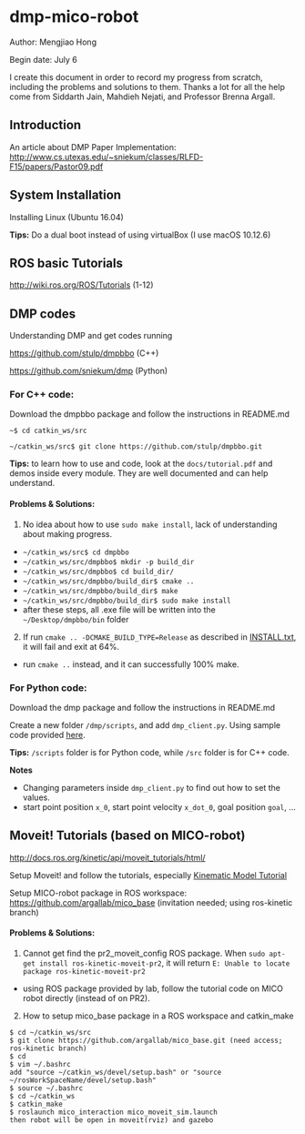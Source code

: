 # dmp-mico-robot
Author: Mengjiao Hong

Begin date: July 6

I create this document in order to record my progress from scratch, including the problems and solutions to them. Thanks a lot for all the help come from Siddarth Jain, Mahdieh Nejati, and Professor Brenna Argall.

## Introduction
An article about DMP Paper Implementation:
http://www.cs.utexas.edu/~sniekum/classes/RLFD-F15/papers/Pastor09.pdf

## System Installation
Installing Linux (Ubuntu 16.04)

**Tips:** Do a dual boot instead of using virtualBox (I use macOS 10.12.6)

## ROS basic Tutorials
http://wiki.ros.org/ROS/Tutorials (1-12)

## DMP codes
Understanding DMP and get codes running

https://github.com/stulp/dmpbbo (C++)

https://github.com/sniekum/dmp (Python)

### For C++ code:
Download the dmpbbo package and follow the instructions in README.md

`~$ cd catkin_ws/src`

`~/catkin_ws/src$ git clone https://github.com/stulp/dmpbbo.git`

**Tips:** to learn how to use and code, look at the `docs/tutorial.pdf` and demos inside every module. They are well documented and can help understand.

#### Problems & Solutions:
1. No idea about how to use `sudo make install`, lack of understanding about making progress.

+ `~/catkin_ws/src$ cd dmpbbo`
+ `~/catkin_ws/src/dmpbbo$ mkdir -p build_dir`
+ `~/catkin_ws/src/dmpbbo$ cd build_dir/`
+ `~/catkin_ws/src/dmpbbo/build_dir$ cmake ..`
+ `~/catkin_ws/src/dmpbbo/build_dir$ make`
+ `~/catkin_ws/src/dmpbbo/build_dir$ sudo make install`
+ after these steps, all .exe file will be written into the `~/Desktop/dmpbbo/bin` folder

2. If run `cmake .. -DCMAKE_BUILD_TYPE=Release` as described in [INSTALL.txt](https://github.com/stulp/dmpbbo/blob/master/LICENSE.txt), it will fail and exit at 64%.

+ run `cmake ..` instead, and it can successfully 100% make.

### For Python code:
Download the dmp package and follow the instructions in README.md

Create a new folder `/dmp/scripts`, and add `dmp_client.py`. Using sample code provided [here](http://www.ros.org/wiki/dmp).

**Tips:** `/scripts` folder is for Python code, while `/src` folder is for C++ code.

**Notes**

+ Changing parameters inside `dmp_client.py` to find out how to set the values.
+ start point position `x_0`, start point velocity `x_dot_0`, goal position `goal`, ...

## Moveit! Tutorials (based on MICO-robot)
http://docs.ros.org/kinetic/api/moveit_tutorials/html/

Setup Moveit! and follow the tutorials, especially [Kinematic Model Tutorial](http://docs.ros.org/kinetic/api/moveit_tutorials/html/doc/pr2_tutorials/kinematics/src/doc/kinematic_model_tutorial.html)

Setup MICO-robot package in ROS workspace: https://github.com/argallab/mico_base (invitation needed; using ros-kinetic branch)

#### Problems & Solutions:
1. Cannot get find the pr2_moveit_config ROS package. When `sudo apt-get install ros-kinetic-moveit-pr2`, it will return `E: Unable to locate package ros-kinetic-moveit-pr2`

+ using ROS package provided by lab, follow the tutorial code on MICO robot directly (instead of on PR2).

2. How to setup mico_base package in a ROS workspace and catkin_make
```
$ cd ~/catkin_ws/src
$ git clone https://github.com/argallab/mico_base.git (need access; ros-kinetic branch)
$ cd
$ vim ~/.bashrc
add "source ~/catkin_ws/devel/setup.bash" or "source ~/rosWorkSpaceName/devel/setup.bash"
$ source ~/.bashrc
$ cd ~/catkin_ws
$ catkin_make
$ roslaunch mico_interaction mico_moveit_sim.launch
then robot will be open in moveit(rviz) and gazebo
```
